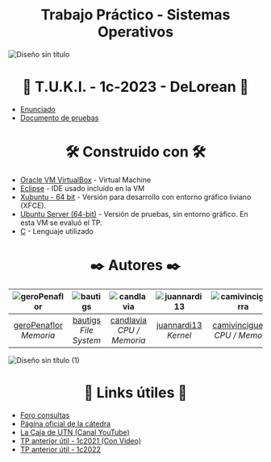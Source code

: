 # <h1 align="center"> Trabajo Práctico - Sistemas Operativos </h1>

![Diseño sin título](https://github.com/sisoputnfrba/tp-2023-1c-DeLorean/assets/102627173/4578aafa-21eb-4d5e-96aa-9c8bead3515f)

##  <h1 align="center"> 📝 T.U.K.I. - 1c-2023 - DeLorean 📝 </h1>

* [Enunciado](https://docs.google.com/document/d/1orfThJsPmMx5uPzbY3wClGhqX8jASMOCUMlWnYAr7cA/edit)
* [Documento de pruebas](https://docs.google.com/document/d/1MNalaTCB95qGO8q3rlR7VVCQqv3VLP3oeYxBgXgBy5g/edit)

## <h1 align="center"> 🛠️ Construido con 🛠️ </h1>

* [Oracle VM VirtualBox](https://www.virtualbox.org/wiki/Downloads) - Virtual Machine
* [Eclipse](https://www.eclipse.org/downloads/)  - IDE usado incluído en la VM
* [Xubuntu - 64 bit](https://drive.google.com/drive/folders/1ASZjI4HsAKDZNgNJ-owhZA2GAJ8Rsqjr) - Versión para desarrollo con entorno gráfico liviano (XFCE).
* [Ubuntu Server (64-bit)](https://drive.google.com/drive/folders/1Pn1SveTGkEVfcc7dYAr1Wc10ftEe8E0J) - Versión de pruebas, sin entorno gráfico. En esta VM se evaluó el TP.
* [C]() - Lenguaje utilizado

## <h1 align="center"> ✒️ Autores ✒️ </h1>

| ![geroPenaflor](https://avatars.githubusercontent.com/u/102915702?v=4) | ![bautigs](https://avatars.githubusercontent.com/u/102747012?v=4) | ![candlavia](https://avatars.githubusercontent.com/u/102686872?v=4) | ![juannardi13](https://github.com/sisoputnfrba/tp-2023-1c-DeLorean/assets/102627173/1e079ed2-58b4-44df-ad6c-6a2a3f00dcbd) | ![camivinciguerra](https://avatars.githubusercontent.com/u/83617190?v=4) |
|:-------------------------------------:|:-------------------------------------:|:-------------------------------------:|:-------------------------------------:|:-------------------------------------:|
| [geroPenaflor](https://github.com/geroPenaflor) <br> _Memoria_ | [bautigs](https://github.com/bautigs) <br> _File System_ | [candlavia](https://github.com/candlavia) <br> _CPU / Memoria_ | [juannardi13](https://github.com/juannardi13) <br> _Kernel_ | [camivinciguerra](https://github.com/camivinciguerra) <br> _CPU / Memoria_ |

![Diseño sin título (1)](https://github.com/sisoputnfrba/tp-2023-1c-DeLorean/assets/102627173/eb84589f-43e2-405d-8468-d3128628359c)

## <h1 align="center"> 🎁 Links útiles 🎁 </h1>

* [Foro consultas](https://github.com/sisoputnfrba/foro)
* [Página oficial de la cátedra](https://docs.utnso.com.ar)
* [La Caja de UTN (Canal YouTube)](https://www.youtube.com/@lacajadeutn8586)
* [TP anterior útil - 1c2021 (Con Video)](https://www.youtube.com/watch?v=dVWEKj9p5gE)
* [TP anterior útil - 1c2022](https://github.com/EspositoLucas/TP-SO-1c2022)
